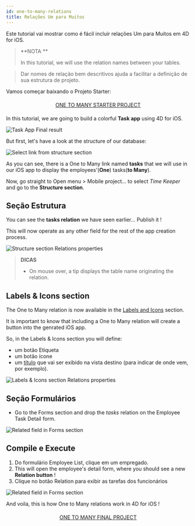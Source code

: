 ```yaml
---
id: one-to-many-relations
title: Relações Um para Muitos
---
```


Este tutorial vai mostrar como é fácil incluir relações Um para Muitos em 4D for iOS.


> **NOTA **
> 
> In this tutorial, we will use the relation names between your tables.

> Dar nomes de relação bem descritivos ajuda a facilitar a definição de sua estrutura de projeto.


Vamos começar baixando o Projeto Starter:

<div markdown="1" style="text-align: center; margin-top: 20px; margin-bottom: 20px">
<a class="button"
href="https://github.com/4d-for-ios/tutorial-OneToManyRelations/archive/c006015afeb0e134d872152f53b8cd5e4dcb59bb.zip">ONE TO MANY STARTER PROJECT</a>
</div>

In this tutorial, we are going to build a colorful **Task app** using 4D for iOS.

![Task App Final result](assets/en/relations/4D-for-iOS-dark-mode-card-relation-ios-13.gif)

But first, let's have a look at the structure of our database:

![Select link from structure section](assets/en/relations/Database-1-to-N-relations-4D-for-iOS.png)

As you can see, there is a One to Many link named **tasks** that we will use in our iOS app to display the employees'(**One**) tasks(**to Many**).

Now, go straight to Open menu > Mobile project... to select *Time Keeper* and go to the **Structure section**.

## Seção Estrutura

You can see the **tasks relation** we have seen earlier... Publish it !

This will now operate as any other field for the rest of the app creation process.

![Structure section Relations properties](assets/en/relations/Structure-section-relations-4D-for-iOS.png)

> **DICAS**
> 
> * On mouse over, a tip displays the table name originating the relation.


## Labels & Icons section

The One to Many relation is now available in the [Labels and Icons](labels-and-icons.html) section.

It is important to know that including a One to Many relation will create a button into the genrated iOS app.

So, in the Labels & Icons section you will define:

* um botão Etiqueta
* um botão ícone
* um [título](one-to-n-relations-title-definition.html) que vai ser exibido na vista destino (para indicar de onde vem, por exemplo).

![Labels & Icons section Relations properties](assets/en/project-editor/Relations-properties-Labels-icons-section-4D-for-iOS.png)

## Seção Formulários

* Go to the Forms section and drop the *tasks* relation on the Employee Task Detail form.

![Related field in Forms section](assets/en/relations/1-to-n-relations-forms-section.png)

## Compile e Execute

1. Do formulário Employee List, clique em um empregado.
2. This will open the employee's detail form, where you should see a new **Relation button** !
3. Clique no botão Relation para exibir as tarefas dos funcionários

![Related field in Forms section](assets/en/relations/One-to-n-relations-task-ios-app.png)

And voila, this is how One to Many relations work in 4D for iOS !

<div markdown="1" style="text-align: center; margin-top: 20px; margin-bottom: 20px">
<a class="button"
href="https://github.com/4d-for-ios/tutorial-OneToManyRelations/releases/latest/download/tutorial-OneToManyRelations.zip">ONE TO MANY FINAL PROJECT</a>
</div>
